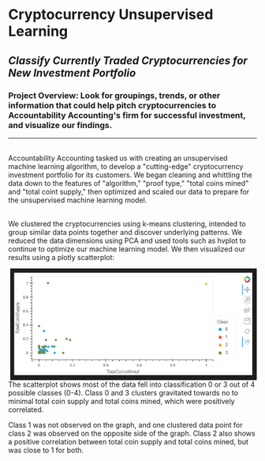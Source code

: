 # Cryptocurrency Unsupervised Learning
## *Classify Currently Traded Cryptocurrencies for New Investment Portfolio*
### Project Overview: Look for groupings, trends, or other information that could help pitch cryptocurrencies to Accountability Accounting's firm for successful investment, and visualize our findings.
---

</br>
Accountability Accounting tasked us with creating an unsupervised machine learning algorithm, to develop a "cutting-edge" cryptocurrency investment portfolio for its customers.  We began cleaning and whittling the data down to the features of "algorithm," "proof type," "total coins mined" and "total coint supply," then optimized and scaled our data to prepare for the unsupervised machine learning model.
</br>
</br>

We clustered the cryptocurrencies using k-means clustering, intended to group similar data points together and discover underlying patterns. We reduced the data dimensions using PCA and used tools such as hvplot to continue to optimize our machine learning model.  We then visualized our results using a plotly scatterplot:
</br>

<img align="right" src="https://github.com/ajcurtis916/cryptocurrencies/blob/main/resources/total_coins_scatter.png" width="500"/>

The scatterplot shows most of the data fell into classification 0 or 3 out of 4 possible classes (0-4). Class 0 and 3 clusters gravitated towards no to minimal total coin supply and total coins mined, which were positively correlated.
</br>

Class 1 was not observed on the graph, and one clustered data point for class 2 was observed on the opposite side of the graph.  Class 2 also shows a positive correlation between total coin supply and total coins mined, but was close to 1 for both.

